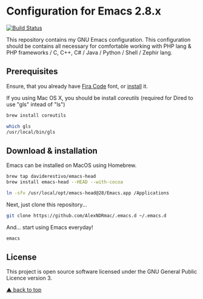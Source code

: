 # Configuration for Emacs 2.8.x

[![Build Status][actions badge]][actions link]

This repository contains my GNU Emacs configuration.
This configuration should be contains all necessary for comfortable working with PHP lang & PHP frameworks / C, C++, C# / Java / Python / Shell / Zephir lang.

## Prerequisites

Ensure, that you already have [Fira Code][font link] font, or [install][font wiki] it.

If you using Mac OS X, you should be install *coreutils* (required for Dired to use "gls" intead of "ls")

```bash
brew install coreutils

which gls
/usr/local/bin/gls
```

## Download & installation

Emacs can be installed on MacOS using Homebrew.

```sh
brew tap daviderestivo/emacs-head
brew install emacs-head --HEAD --with-cocoa

ln -sfv /usr/local/opt/emacs-head@28/Emacs.app /Applications
```

Next, just clone this repository...

```sh
git clone https://github.com/AlexNDRmac/.emacs.d ~/.emacs.d
```

And... start using Emacs everyday!

```sh
emacs
```

## License

This project is open source software licensed under the GNU General Public Licence version 3.

[▲ back to top](#configuration-for-emacs-26x)

[actions badge]: https://github.com/AlexNDRmac/.emacs.d/workflows/build/badge.svg
[actions link]: https://github.com/AlexNDRmac/.emacs.d/actions
[font link]: https://github.com/tonsky/FiraCode
[font wiki]: https://github.com/tonsky/FiraCode/wiki
